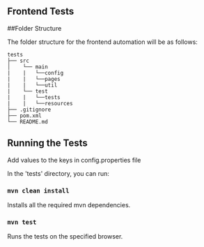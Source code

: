 ## Frontend Tests 

##Folder Structure

The folder structure for the frontend automation will be as follows:

```
tests
├── src
│    └── main
|    |   └──config
|    |   └──pages
|    |   └──util
|    └── test
|    |   └──tests
|    |   └──resources
├── .gitignore
├── pom.xml
└── README.md
```

## Running the Tests
Add values to the keys in config.properties file

In the 'tests' directory, you can run:

### `mvn clean install`

Installs all the required mvn dependencies.

### `mvn test`

Runs the tests on the specified browser.
